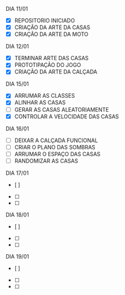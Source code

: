 DIA 11/01
- [X] REPOSITORIO INICIADO
- [X] CRIAÇÃO DA ARTE DA CASAS
- [X] CRIAÇÃO DA ARTE DA MOTO

DIA 12/01
- [X] TERMINAR ARTE DAS CASAS
- [X] PROTOTIPAÇÃO DO JOGO
- [X] CRIAÇÃO DA ARTE DA CALÇADA

DIA 15/01
- [x] ARRUMAR AS CLASSES 
- [x] ALINHAR AS CASAS
- [ ] GERAR AS CASAS ALEATORIAMENTE
- [x] CONTROLAR A VELOCIDADE DAS CASAS 

DIA 16/01
- [ ] DEIXAR A CALÇADA FUNCIONAL
- [ ] CRIAR O PLANO DAS SOMBRAS
- [ ] ARRUMAR O ESPAÇO DAS CASAS
- [ ] RANDOMIZAR AS CASAS

DIA 17/01
- [ ]
- [ ]
- [ ]

DIA 18/01
- [ ]
- [ ]
- [ ]

DIA 19/01
- [ ]
- [ ]
- [ ]

